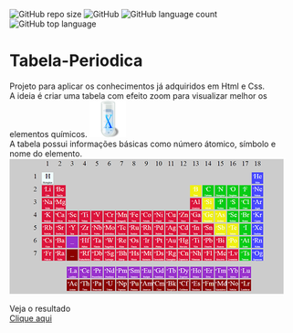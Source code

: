 ![GitHub repo size](https://img.shields.io/github/repo-size/Riquecelo/Tabela-periodica)
![GitHub](https://img.shields.io/github/license/Riquecelo/Tabela-Periodica)
![GitHub language count](https://img.shields.io/github/languages/count/Riquecelo/Tabela-Periodica)
![GitHub top language](https://img.shields.io/github/languages/top/Riquecelo/Tabela-Periodica)
# Tabela-Periodica 
 Projeto para aplicar os conhecimentos já adquiridos em Html e Css.<br>
 A ideia é criar uma tabela com efeito zoom para visualizar melhor os elementos químicos.    ![icone](https://github.com/Riquecelo/Tabela-Periodica/blob/master/OSX_25963.png)<br>
 A tabela possui informações básicas como número átomico, símbolo e nome do elemento.<br>
![imagem da tabela](https://github.com/Riquecelo/Tabela-Periodica/blob/master/tab-final.PNG)

Veja o resultado<br>
[Clique aqui](https://riquecelo.github.io/Tabela-Periodica/)
